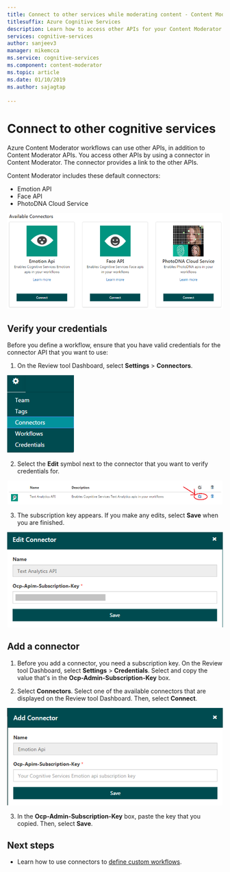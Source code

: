 ```yaml
---
title: Connect to other services while moderating content - Content Moderator
titlesuffix: Azure Cognitive Services
description: Learn how to access other APIs for your Content Moderator workflows by using connectors.
services: cognitive-services
author: sanjeev3
manager: mikemcca
ms.service: cognitive-services
ms.component: content-moderator
ms.topic: article
ms.date: 01/10/2019
ms.author: sajagtap

---
```


# Connect to other cognitive services

Azure Content Moderator workflows can use other APIs, in addition to Content Moderator APIs. You access other APIs by using a connector in Content Moderator. The connector provides a link to the other APIs.

Content Moderator includes these default connectors:

* Emotion API
* Face API
* PhotoDNA Cloud Service

![Content Moderator available connectors](images/connectors-1.png)

## Verify your credentials 

Before you define a workflow, ensure that you have valid credentials for the connector API that you want to use:

1.	On the Review tool Dashboard, select **Settings** > **Connectors**.

  ![Content Moderator select Connectors](images/connectors-2.png)

2.	Select the **Edit** symbol next to the connector that you want to verify credentials for.

  ![Content Moderator select the Edit symbol](images/connectors-3.png)

3.	The subscription key appears. If you make any edits, select **Save** when you are finished.

  ![Content Moderator Edit Connectors page](images/connectors-4-1.png)
 
## Add a connector

1.	Before you add a connector, you need a subscription key. On the Review tool Dashboard, select **Settings** > **Credentials**. Select and copy the value that's in the **Ocp-Admin-Subscription-Key** box.

2.	Select **Connectors**. Select one of the available connectors that are displayed on the Review tool Dashboard. Then, select **Connect**. 

  ![Content Moderator Add Connector page](images/connectors-5.png)

3.	In the **Ocp-Admin-Subscription-Key** box, paste the key that you copied. Then, select **Save**.

## Next steps

* Learn how to use connectors to [define custom workflows](workflows.md).
